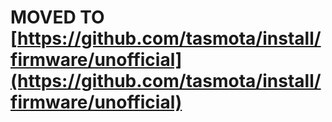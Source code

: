 # MOVED TO [https://github.com/tasmota/install/firmware/unofficial](https://github.com/tasmota/install/firmware/unofficial)
